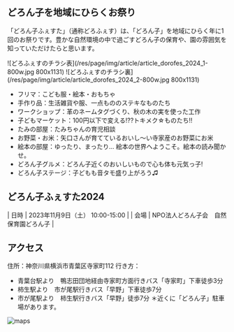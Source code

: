 ## どろん子を地域にひらくお祭り

「どろん子ふぇすた」（通称どろふぇす）は、「どろん子」を地域にひらく年に1回のお祭りです。豊かな自然環境の中で過ごすどろん子の保育や、園の雰囲気を知っていただけたらと思います。

![どろふぇすのチラシ表](/res/page/img/article/article_dorofes_2024_1-800w.jpg 800x1131)
![どろふぇすのチラシ裏](/res/page/img/article/article_dorofes_2024_2-800w.jpg 800x1131)

- フリマ：こども服・絵本・おもちゃ
- 手作り品：生活雑貨や服、一点もののステキなものたち
- ワークショップ：革のネームタグづくり、秋の木の実を使った工作
- 子どもマーケット：100円以下で変える!??トキメク☆ものたち!!
- たみの部屋：たみちゃんの育児相談
- お野菜・お米：矢口さんが育てているおいし〜い寺家産のお野菜にお米
- 絵本の部屋：ゆったり、まったり... 絵本の世界へようこそ。絵本の読み聞かせ。
- どろん子グルメ：どろん子近くのおいしいもので心も体も元気っ子!
- どろん子ステージ：子どもも音タモ盛り上がろう♫

## どろん子ふぇすた2024

| 日時 | 2023年11月9日（土） 10:00-15:00 |
| 会場 | NPO法人どろん子会　自然保育園どろん子 |

## アクセス

住所：神奈川県横浜市青葉区寺家町112
行き方：
- 青葉台駅より　鴨志田団地経由寺家町方面行きバス「寺家町」下車徒歩3分
- 柿生駅より　市が尾駅行きバス「早野」下車徒歩7分
- 市が尾駅より　柿生駅行きバス「早野」徒歩7分
＊近くに「どろん子」駐車場があります。

![maps](https://www.google.com/maps/embed?pb=!1m18!1m12!1m3!1d1622.6690180093087!2d139.5086058060301!3d35.5700475!2m3!1f0!2f0!3f0!3m2!1i1024!2i768!4f13.1!3m3!1m2!1s0x6018f9b6bb74eef7%3A0x8f44f30cf8d60b05!2z6Ieq54S25L-d6IKy5ZyS44Gp44KN44KT5a2Q!5e0!3m2!1sen!2sjp!4v1729518389900!5m2!1sen!2sjp)
